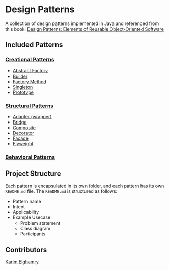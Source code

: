 # Design Patterns

A collection of design patterns implemented in Java and referenced from this book: [Design Patterns: Elements of Reusable Object-Oriented Software](https://www.amazon.com/Design-Patterns-Elements-Reusable-Object-Oriented/dp/0201633612)

## Included Patterns

### [Creational Patterns](./creational/)

- [Abstract Factory](./creational/abstract_factory)
- [Builder](./creational/builder)
- [Factory Method](./creational/factory_method)
- [Singleton](./creational/singleton)
- [Prototype](./creational/prototype)

### [Structural Patterns](./structural)

- [Adapter (wrapper)](./structural/adapter)
- [Bridge](./structural/bridge)
- [Composite](./structural/composite)
- [Decorator](./structural/decorator)
- [Facade](./structural/facade)
- [Flyweight](./structural/flyweight)

### [Behavioral Patterns](./behavioral)

## Project Structure

Each pattern is encapsulated in its own folder, and each pattern has its own `README.md` file. The `README.md` is structured as follows:

- Pattern name
- Intent
- Applicability
- Example Usecase
  - Problem statement
  - Class diagram
  - Participants

## Contributors

[Karim Elghamry](https://github.com/KarimElghamry)
